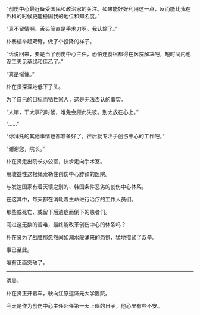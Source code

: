“创伤中心最近备受国民和政治家的关注。如果能好好利用这一点，反而能比我在外科的时候更能稳固我的地位和知名度。”

“真不留情啊。舌头简直是手术刀啊。我认输了。”

朴泰植举起双臂，做了个投降的样子。

“话说回来，要是当了创伤中心主任，恐怕连食宿都得在医院解决吧，短时间内也没工夫见草绿和佳乙了。”

“真是惭愧。”

朴在贤深深地低下了头。

为了自己的目标而牺牲家人，这是无法否认的事实。

“人嘛，干大事的时候，难免会顾此失彼。别太放在心上。”

“……”

“你拜托的其他事情也都准备好了，往后就专注于创伤中心的工作吧。”

“谢谢您，院长。”

朴在贤走出院长办公室，快步走向手术室。

用收益性这根绳索勒住创伤中心脖颈的医院。

与发达国家有着天壤之别的、韩国条件恶劣的创伤中心体系。

在这其中，每天都在消耗着生命进行治疗的工作人员们。

那些或死亡、或留下后遗症而倒下的患者们。

闯过这无数的苦难，最终能改革创伤中心的体系吗？

朴在贤为了战胜那忽然间如潮水般涌来的恐惧，猛地攥紧了双拳。

事已至此。

唯有正面突破了。

* * *

清晨。

朴在贤正开着车，驶向江原道济元大学医院。

今天是作为创伤中心主任赴任第一天上班的日子，他心里有些不安。